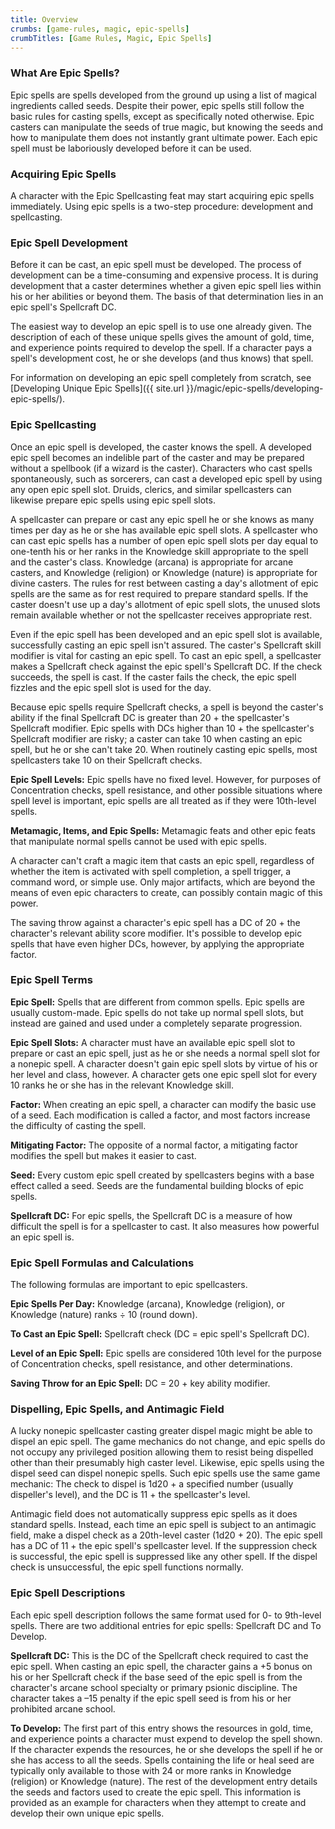 ```yaml
---
title: Overview
crumbs: [game-rules, magic, epic-spells]
crumbTitles: [Game Rules, Magic, Epic Spells]
---
```


### What Are Epic Spells?

Epic spells are spells developed from the ground up using a list of magical ingredients called seeds. Despite their power, epic spells still follow the basic rules for casting spells, except as specifically noted otherwise. Epic casters can manipulate the seeds of true magic, but knowing the seeds and how to manipulate them does not instantly grant ultimate power. Each epic spell must be laboriously developed before it can be used.

### Acquiring Epic Spells

A character with the Epic Spellcasting feat may start acquiring epic spells immediately. Using epic spells is a two-step procedure: development and spellcasting.

### Epic Spell Development

Before it can be cast, an epic spell must be developed. The process of development can be a time-consuming and expensive process. It is during development that a caster determines whether a given epic spell lies within his or her abilities or beyond them. The basis of that determination lies in an epic spell's Spellcraft DC.

The easiest way to develop an epic spell is to use one already given. The description of each of these unique spells gives the amount of gold, time, and experience points required to develop the spell. If a character pays a spell's development cost, he or she develops (and thus knows) that spell.

For information on developing an epic spell completely from scratch, see [Developing Unique Epic Spells]({{ site.url }}/magic/epic-spells/developing-epic-spells/).

### Epic Spellcasting

Once an epic spell is developed, the caster knows the spell. A developed epic spell becomes an indelible part of the caster and may be prepared without a spellbook (if a wizard is the caster). Characters who cast spells spontaneously, such as sorcerers, can cast a developed epic spell by using any open epic spell slot. Druids, clerics, and similar spellcasters can likewise prepare epic spells using epic spell slots.

A spellcaster can prepare or cast any epic spell he or she knows as many times per day as he or she has available epic spell slots. A spellcaster who can cast epic spells has a number of open epic spell slots per day equal to one-tenth his or her ranks in the Knowledge skill appropriate to the spell and the caster's class. Knowledge (arcana) is appropriate for arcane casters, and Knowledge (religion) or Knowledge (nature) is appropriate for divine casters. The rules for rest between casting a day's allotment of epic spells are the same as for rest required to prepare standard spells. If the caster doesn't use up a day's allotment of epic spell slots, the unused slots remain available whether or not the spellcaster receives appropriate rest.

Even if the epic spell has been developed and an epic spell slot is available, successfully casting an epic spell isn't assured. The caster's Spellcraft skill modifier is vital for casting an epic spell. To cast an epic spell, a spellcaster makes a Spellcraft check against the epic spell's Spellcraft DC. If the check succeeds, the spell is cast. If the caster fails the check, the epic spell fizzles and the epic spell slot is used for the day.

Because epic spells require Spellcraft checks, a spell is beyond the caster's ability if the final Spellcraft DC is greater than 20 + the spellcaster's Spellcraft modifier. Epic spells with DCs higher than 10 + the spellcaster's Spellcraft modifier are risky; a caster can take 10 when casting an epic spell, but he or she can't take 20. When routinely casting epic spells, most spellcasters take 10 on their Spellcraft checks.

**Epic Spell Levels:** Epic spells have no fixed level. However, for purposes of Concentration checks, spell resistance, and other possible situations where spell level is important, epic spells are all treated as if they were 10th-level spells.

**Metamagic, Items, and Epic Spells:** Metamagic feats and other epic feats that manipulate normal spells cannot be used with epic spells.

A character can't craft a magic item that casts an epic spell, regardless of whether the item is activated with spell completion, a spell trigger, a command word, or simple use. Only major artifacts, which are beyond the means of even epic characters to create, can possibly contain magic of this power.

The saving throw against a character's epic spell has a DC of 20 + the character's relevant ability score modifier. It's possible to develop epic spells that have even higher DCs, however, by applying the appropriate factor.

### Epic Spell Terms

**Epic Spell:** Spells that are different from common spells. Epic spells are usually custom-made. Epic spells do not take up normal spell slots, but instead are gained and used under a completely separate progression.

**Epic Spell Slots:** A character must have an available epic spell slot to prepare or cast an epic spell, just as he or she needs a normal spell slot for a nonepic spell. A character doesn't gain epic spell slots by virtue of his or her level and class, however. A character gets one epic spell slot for every 10 ranks he or she has in the relevant Knowledge skill.

**Factor:** When creating an epic spell, a character can modify the basic use of a seed. Each modification is called a factor, and most factors increase the difficulty of casting the spell.

**Mitigating Factor:** The opposite of a normal factor, a mitigating factor modifies the spell but makes it easier to cast.

**Seed:** Every custom epic spell created by spellcasters begins with a base effect called a seed. Seeds are the fundamental building blocks of epic spells.

**Spellcraft DC:** For epic spells, the Spellcraft DC is a measure of how difficult the spell is for a spellcaster to cast. It also measures how powerful an epic spell is.

### Epic Spell Formulas and Calculations

The following formulas are important to epic spellcasters.

**Epic Spells Per Day:** Knowledge (arcana), Knowledge (religion), or Knowledge (nature) ranks &divide; 10 (round down).

**To Cast an Epic Spell:** Spellcraft check (DC = epic spell's Spellcraft DC).

**Level of an Epic Spell:** Epic spells are considered 10th level for the purpose of Concentration checks, spell resistance, and other determinations.

**Saving Throw for an Epic Spell:** DC = 20 + key ability modifier.

### Dispelling, Epic Spells, and Antimagic Field

A lucky nonepic spellcaster casting greater dispel magic might be able to dispel an epic spell. The game mechanics do not change, and epic spells do not occupy any privileged position allowing them to resist being dispelled other than their presumably high caster level. Likewise, epic spells using the dispel seed can dispel nonepic spells. Such epic spells use the same game mechanic: The check to dispel is 1d20 + a specified number (usually dispeller's level), and the DC is 11 + the spellcaster's level.

Antimagic field does not automatically suppress epic spells as it does standard spells. Instead, each time an epic spell is subject to an antimagic field, make a dispel check as a 20th-level caster (1d20 + 20). The epic spell has a DC of 11 + the epic spell's spellcaster level. If the suppression check is successful, the epic spell is suppressed like any other spell. If the dispel check is unsuccessful, the epic spell functions normally.

### Epic Spell Descriptions

Each epic spell description follows the same format used for 0- to 9th-level spells. There are two additional entries for epic spells: Spellcraft DC and To Develop.

**Spellcraft DC:** This is the DC of the Spellcraft check required to cast the epic spell. When casting an epic spell, the character gains a +5 bonus on his or her Spellcraft check if the base seed of the epic spell is from the character's arcane school specialty or primary psionic discipline. The character takes a –15 penalty if the epic spell seed is from his or her prohibited arcane school.

**To Develop:** The first part of this entry shows the resources in gold, time, and experience points a character must expend to develop the spell shown. If the character expends the resources, he or she develops the spell if he or she has access to all the seeds. Spells containing the life or heal seed are typically only available to those with 24 or more ranks in Knowledge (religion) or Knowledge (nature). The rest of the development entry details the seeds and factors used to create the epic spell. This information is provided as an example for characters when they attempt to create and develop their own unique epic spells.
